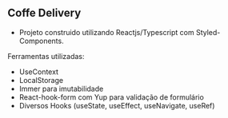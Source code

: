 ## Coffe Delivery

- Projeto construido utilizando Reactjs/Typescript com Styled-Components.

Ferramentas utilizadas:

- UseContext
- LocalStorage
- Immer para imutabilidade
- React-hook-form com Yup para validação de formulário
- Diversos Hooks (useState, useEffect, useNavigate, useRef)
